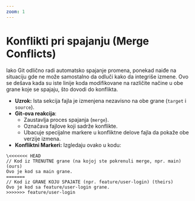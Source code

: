 ```yaml
---
zoom: 1
---
```


# Konflikti pri spajanju (Merge Conflicts)

<v-click>

Iako Git odlično radi automatsko spajanje promena, ponekad naiđe na situaciju gde ne može samostalno da odluči kako da 
integriše izmene. Ovo se dešava kada su iste linije koda modifikovane na različite načine u obe grane koje se spajaju, 
što dovodi do konflikta.

</v-click>

<v-clicks depth="2">

- **Uzrok:** Ista sekcija fajla je izmenjena nezavisno na obe grane (`target` i `source`).
- **Git-ova reakcija**:
  - Zaustavlja proces spajanja (`merge`).
  - Označava fajlove koji sadrže konflikte.
  - Ubacuje specijalne markere u konfliktne delove fajla da pokaže obe verzije izmena.
- **Konfliktni Markeri:** Izgledaju ovako u kodu:
```
\<<<<<<< HEAD
// Kod iz TRENUTNE grane (na kojoj ste pokrenuli merge, npr. main) (ours)
Ovo je kod sa main grane.
=======
// Kod iz GRANE KOJU SPAJATE (npr. feature/user-login) (theirs)
Ovo je kod sa feature/user-login grane.
>>>>>>> feature/user-login
```

</v-clicks>
